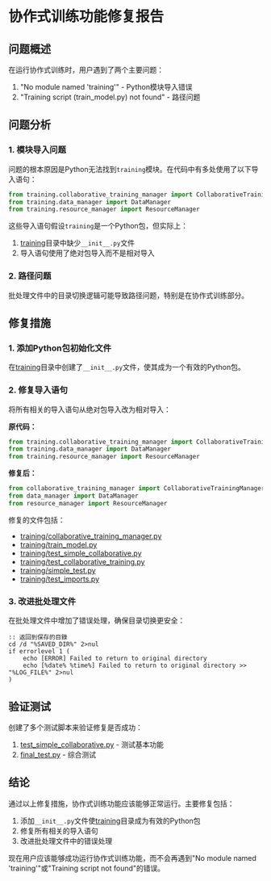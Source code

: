 # 协作式训练功能修复报告

## 问题概述

在运行协作式训练时，用户遇到了两个主要问题：
1. "No module named 'training'" - Python模块导入错误
2. "Training script (train_model.py) not found" - 路径问题

## 问题分析

### 1. 模块导入问题
问题的根本原因是Python无法找到`training`模块。在代码中有多处使用了以下导入语句：
```python
from training.collaborative_training_manager import CollaborativeTrainingManager
from training.data_manager import DataManager
from training.resource_manager import ResourceManager
```

这些导入语句假设`training`是一个Python包，但实际上：
1. [training](file:///D:/Projects/Unified-AI-Project/tools/train-manager.bat#L27-L27)目录中缺少`__init__.py`文件
2. 导入语句使用了绝对包导入而不是相对导入

### 2. 路径问题
批处理文件中的目录切换逻辑可能导致路径问题，特别是在协作式训练部分。

## 修复措施

### 1. 添加Python包初始化文件
在[training](file:///D:/Projects/Unified-AI-Project/tools/train-manager.bat#L27-L27)目录中创建了`__init__.py`文件，使其成为一个有效的Python包。

### 2. 修复导入语句
将所有相关的导入语句从绝对包导入改为相对导入：

**原代码：**
```python
from training.collaborative_training_manager import CollaborativeTrainingManager
from training.data_manager import DataManager
from training.resource_manager import ResourceManager
```

**修复后：**
```python
from collaborative_training_manager import CollaborativeTrainingManager
from data_manager import DataManager
from resource_manager import ResourceManager
```

修复的文件包括：
- [training/collaborative_training_manager.py](file:///D:/Projects/Unified-AI-Project/training/collaborative_training_manager.py)
- [training/train_model.py](file:///D:/Projects/Unified-AI-Project/training/train_model.py)
- [training/test_simple_collaborative.py](file:///D:/Projects/Unified-AI-Project/training/test_simple_collaborative.py)
- [training/test_collaborative_training.py](file:///D:/Projects/Unified-AI-Project/training/test_collaborative_training.py)
- [training/simple_test.py](file:///D:/Projects/Unified-AI-Project/training/simple_test.py)
- [training/test_imports.py](file:///D:/Projects/Unified-AI-Project/training/test_imports.py)

### 3. 改进批处理文件
在批处理文件中增加了错误处理，确保目录切换更安全：
```batch
:: 返回到保存的目錄
cd /d "%SAVED_DIR%" 2>nul
if errorlevel 1 (
    echo [ERROR] Failed to return to original directory
    echo [%date% %time%] Failed to return to original directory >> "%LOG_FILE%" 2>nul
)
```

## 验证测试

创建了多个测试脚本来验证修复是否成功：
1. [test_simple_collaborative.py](file:///D:/Projects/Unified-AI-Project/training/test_simple_collaborative.py) - 测试基本功能
2. [final_test.py](file:///D:/Projects/Unified-AI-Project/training/final_test.py) - 综合测试

## 结论

通过以上修复措施，协作式训练功能应该能够正常运行。主要修复包括：
1. 添加`__init__.py`文件使[training](file:///D:/Projects/Unified-AI-Project/tools/train-manager.bat#L27-L27)目录成为有效的Python包
2. 修复所有相关的导入语句
3. 改进批处理文件中的错误处理

现在用户应该能够成功运行协作式训练功能，而不会再遇到"No module named 'training'"或"Training script not found"的错误。